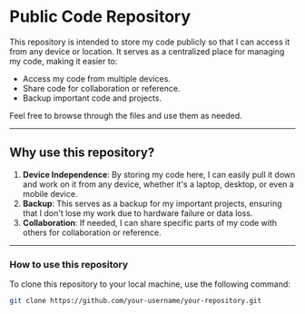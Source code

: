 # Public Code Repository

This repository is intended to store my code publicly so that I can access it from any device or location. It serves as a centralized place for managing my code, making it easier to:

- Access my code from multiple devices.
- Share code for collaboration or reference.
- Backup important code and projects.

Feel free to browse through the files and use them as needed. 

---

## Why use this repository?

1. **Device Independence**: By storing my code here, I can easily pull it down and work on it from any device, whether it's a laptop, desktop, or even a mobile device.
2. **Backup**: This serves as a backup for my important projects, ensuring that I don't lose my work due to hardware failure or data loss.
3. **Collaboration**: If needed, I can share specific parts of my code with others for collaboration or reference.

---

### How to use this repository

To clone this repository to your local machine, use the following command:

```bash
git clone https://github.com/your-username/your-repository.git
